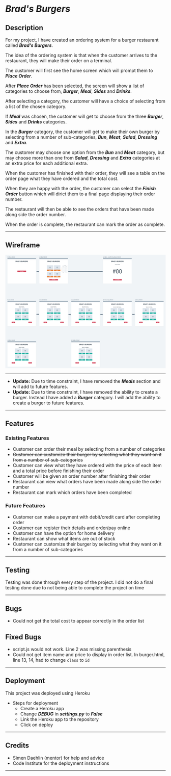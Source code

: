 # ***Brad's Burgers***

## Description

For my project, I have created an ordering system for a burger restaurant called ***Brad's Burgers***.

The idea of the ordering system is that when the customer arrives to the restaurant, they will make their order on a terminal.

The customer will first see the home screen which will prompt them to ***Place Order***.

After ***Place Order*** has been selected, the screen will show a list of categories to choose from, ***Burger***, ***Meal***, ***Sides*** and ***Drinks***.

After selecting a category, the customer will have a choice of selecting from a list of the chosen category.

If ***Meal*** was chosen, the customer will get to choose from the three ***Burger***, ***Sides*** and ***Drinks*** categories.

In the ***Burger*** category, the customer will get to make their own burger by selecting from a number of sub-categories, ***Bun***, ***Meat***, ***Salad***, ***Dressing*** and ***Extra***.

The customer may choose one option from the ***Bun*** and ***Meat*** category, but may choose more than one from ***Salad***, ***Dressing*** and ***Extra*** categories at an extra price for each additional extra.

When the customer has finished with their order, they will see a table on the order page what they have ordered and the total cost.

When they are happy with the order, the customer can select the ***Finish Order*** button which will dirict them to a final page displaying their order number.

The restaurant will then be able to see the orders that have been made along side the order number.

When the order is complete, the restaurant can mark the order as complete.


------
## Wireframe

<img src="assets/images/Wireframe.png">

------
* **Update:** Due to time constraint, I have removed the ***Meals*** section and will add to future features.
* **Update:** Due to time constraint, I have removed the ability to create a burger. Instead I have added a ***Burger*** category. I will add the ability to create a burger to future features.

------
## Features
### Existing Features
* Customer can order their meal by selecting from a number of categories
* ~~Customer can customize their burger by selecting what they want on it from a number of sub-categories~~
* Customer can view what they have ordered with the price of each item and a total price before finishing their order
* Customer will be given an order number after finishing their order
* Restaurant can view what orders have been made along side the order number
* Restaurant can mark which orders have been completed

### Future Features
* Customer can make a payment with debit/credit card after completing order
* Customer can register their details and order/pay online
* Customer can have the option for home delivery
* Restaurant can show what items are out of stock
* Customer can customize their burger by selecting what they want on it from a number of sub-categories


------
## Testing
Testing was done through every step of the project. I did not do a final testing done due to not being able to complete the project on time

------
## Bugs
* Could not get the total cost to appear correctly in the order list
## Fixed Bugs
* script.js would not work. Line 2 was missing parenthesis
* Could not get item name and price to display in order list. In burger.html, line 13, 14, had to change `class` to `id`

------
## Deployment
This project was deployed using Heroku
* Steps for deployment
  * Create a Heroku app
  * Change ***DEBUG*** in ***settings.py*** to ***False***
  * Link the Heroku app to the repository
  * Click on deploy


------
## Credits
* Simen Daehlin (mentor) for help and advice
* Code Institute for the deployment instructions

------